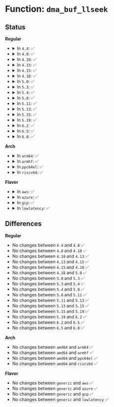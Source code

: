# Function: <code>dma_buf_llseek</code>

## Status
<b>Regular</b>
<ul>
<li>
<details>
<summary>In <code>4.4</code>: ✅</summary>

```c
loff_t dma_buf_llseek(struct file *file, loff_t offset, int whence);
```

**Collision:** Unique Static

**Inline:** No

**Transformation:** False

**Instances:**

```
In drivers/dma-buf/dma-buf.c (ffffffff815a25a0)
Location: drivers/dma-buf/dma-buf.c:98
Inline: False
```
**Symbols:**

```
ffffffff815a25a0-ffffffff815a25ea: dma_buf_llseek (STB_LOCAL)
```
</details>
</li>
<li>
<details>
<summary>In <code>4.8</code>: ✅</summary>

```c
loff_t dma_buf_llseek(struct file *file, loff_t offset, int whence);
```

**Collision:** Unique Static

**Inline:** No

**Transformation:** False

**Instances:**

```
In drivers/dma-buf/dma-buf.c (ffffffff815f9580)
Location: drivers/dma-buf/dma-buf.c:101
Inline: False
```
**Symbols:**

```
ffffffff815f9580-ffffffff815f95ca: dma_buf_llseek (STB_LOCAL)
```
</details>
</li>
<li>
<details>
<summary>In <code>4.10</code>: ✅</summary>

```c
loff_t dma_buf_llseek(struct file *file, loff_t offset, int whence);
```

**Collision:** Unique Static

**Inline:** No

**Transformation:** False

**Instances:**

```
In drivers/dma-buf/dma-buf.c (ffffffff81627800)
Location: drivers/dma-buf/dma-buf.c:101
Inline: False
```
**Symbols:**

```
ffffffff81627800-ffffffff8162784a: dma_buf_llseek (STB_LOCAL)
```
</details>
</li>
<li>
<details>
<summary>In <code>4.13</code>: ✅</summary>

```c
loff_t dma_buf_llseek(struct file *file, loff_t offset, int whence);
```

**Collision:** Unique Static

**Inline:** No

**Transformation:** False

**Instances:**

```
In drivers/dma-buf/dma-buf.c (ffffffff8163d450)
Location: drivers/dma-buf/dma-buf.c:101
Inline: False
```
**Symbols:**

```
ffffffff8163d450-ffffffff8163d49a: dma_buf_llseek (STB_LOCAL)
```
</details>
</li>
<li>
<details>
<summary>In <code>4.15</code>: ✅</summary>

```c
loff_t dma_buf_llseek(struct file *file, loff_t offset, int whence);
```

**Collision:** Unique Static

**Inline:** No

**Transformation:** False

**Instances:**

```
In drivers/dma-buf/dma-buf.c (ffffffff816a6190)
Location: drivers/dma-buf/dma-buf.c:101
Inline: False
```
**Symbols:**

```
ffffffff816a6190-ffffffff816a61da: dma_buf_llseek (STB_LOCAL)
```
</details>
</li>
<li>
<details>
<summary>In <code>4.18</code>: ✅</summary>

```c
loff_t dma_buf_llseek(struct file *file, loff_t offset, int whence);
```

**Collision:** Unique Static

**Inline:** No

**Transformation:** False

**Instances:**

```
In drivers/dma-buf/dma-buf.c (ffffffff816e2490)
Location: drivers/dma-buf/dma-buf.c:101
Inline: False
```
**Symbols:**

```
ffffffff816e2490-ffffffff816e24dc: dma_buf_llseek (STB_LOCAL)
```
</details>
</li>
<li>
<details>
<summary>In <code>5.0</code>: ✅</summary>

```c
loff_t dma_buf_llseek(struct file *file, loff_t offset, int whence);
```

**Collision:** Unique Static

**Inline:** No

**Transformation:** False

**Instances:**

```
In drivers/dma-buf/dma-buf.c (ffffffff817058b0)
Location: drivers/dma-buf/dma-buf.c:101
Inline: False
```
**Symbols:**

```
ffffffff817058b0-ffffffff817058fc: dma_buf_llseek (STB_LOCAL)
```
</details>
</li>
<li>
<details>
<summary>In <code>5.3</code>: ✅</summary>

```c
loff_t dma_buf_llseek(struct file *file, loff_t offset, int whence);
```

**Collision:** Unique Static

**Inline:** No

**Transformation:** False

**Instances:**

```
In drivers/dma-buf/dma-buf.c (ffffffff817405e0)
Location: drivers/dma-buf/dma-buf.c:136
Inline: False
```
**Symbols:**

```
ffffffff817405e0-ffffffff8174062c: dma_buf_llseek (STB_LOCAL)
```
</details>
</li>
<li>
<details>
<summary>In <code>5.4</code>: ✅</summary>

```c
loff_t dma_buf_llseek(struct file *file, loff_t offset, int whence);
```

**Collision:** Unique Static

**Inline:** No

**Transformation:** False

**Instances:**

```
In drivers/dma-buf/dma-buf.c (ffffffff817647c0)
Location: drivers/dma-buf/dma-buf.c:137
Inline: False
```
**Symbols:**

```
ffffffff817647c0-ffffffff8176480c: dma_buf_llseek (STB_LOCAL)
```
</details>
</li>
<li>
<details>
<summary>In <code>5.8</code>: ✅</summary>

```c
loff_t dma_buf_llseek(struct file *file, loff_t offset, int whence);
```

**Collision:** Unique Static

**Inline:** No

**Transformation:** False

**Instances:**

```
In drivers/dma-buf/dma-buf.c (ffffffff81824720)
Location: drivers/dma-buf/dma-buf.c:136
Inline: False
```
**Symbols:**

```
ffffffff81824720-ffffffff8182476c: dma_buf_llseek (STB_LOCAL)
```
</details>
</li>
<li>
<details>
<summary>In <code>5.11</code>: ✅</summary>

```c
loff_t dma_buf_llseek(struct file *file, loff_t offset, int whence);
```

**Collision:** Unique Static

**Inline:** No

**Transformation:** False

**Instances:**

```
In drivers/dma-buf/dma-buf.c (ffffffff818350a0)
Location: drivers/dma-buf/dma-buf.c:148
Inline: False
```
**Symbols:**

```
ffffffff818350a0-ffffffff818350ec: dma_buf_llseek (STB_LOCAL)
```
</details>
</li>
<li>
<details>
<summary>In <code>5.13</code>: ✅</summary>

```c
loff_t dma_buf_llseek(struct file *file, loff_t offset, int whence);
```

**Collision:** Unique Static

**Inline:** No

**Transformation:** False

**Instances:**

```
In drivers/dma-buf/dma-buf.c (ffffffff81818270)
Location: drivers/dma-buf/dma-buf.c:148
Inline: False
```
**Symbols:**

```
ffffffff81818270-ffffffff818182bc: dma_buf_llseek (STB_LOCAL)
```
</details>
</li>
<li>
<details>
<summary>In <code>5.15</code>: ✅</summary>

```c
loff_t dma_buf_llseek(struct file *file, loff_t offset, int whence);
```

**Collision:** Unique Static

**Inline:** No

**Transformation:** False

**Instances:**

```
In drivers/dma-buf/dma-buf.c (ffffffff818a28f0)
Location: drivers/dma-buf/dma-buf.c:152
Inline: False
```
**Symbols:**

```
ffffffff818a28f0-ffffffff818a293c: dma_buf_llseek (STB_LOCAL)
```
</details>
</li>
<li>
<details>
<summary>In <code>5.19</code>: ✅</summary>

```c
loff_t dma_buf_llseek(struct file *file, loff_t offset, int whence);
```

**Collision:** Unique Static

**Inline:** No

**Transformation:** False

**Instances:**

```
In drivers/dma-buf/dma-buf.c (ffffffff819ec110)
Location: drivers/dma-buf/dma-buf.c:149
Inline: False
```
**Symbols:**

```
ffffffff819ec110-ffffffff819ec17a: dma_buf_llseek (STB_LOCAL)
```
</details>
</li>
<li>
<details>
<summary>In <code>6.2</code>: ✅</summary>

```c
loff_t dma_buf_llseek(struct file *file, loff_t offset, int whence);
```

**Collision:** Unique Static

**Inline:** No

**Transformation:** False

**Instances:**

```
In drivers/dma-buf/dma-buf.c (ffffffff81b68d90)
Location: drivers/dma-buf/dma-buf.c:157
Inline: False
```
**Symbols:**

```
ffffffff81b68d90-ffffffff81b68dfa: dma_buf_llseek (STB_LOCAL)
```
</details>
</li>
<li>
<details>
<summary>In <code>6.5</code>: ✅</summary>

```c
loff_t dma_buf_llseek(struct file *file, loff_t offset, int whence);
```

**Collision:** Unique Static

**Inline:** No

**Transformation:** False

**Instances:**

```
In drivers/dma-buf/dma-buf.c (ffffffff81bbc1b0)
Location: drivers/dma-buf/dma-buf.c:157
Inline: False
```
**Symbols:**

```
ffffffff81bbc1b0-ffffffff81bbc21d: dma_buf_llseek (STB_LOCAL)
```
</details>
</li>
<li>
<details>
<summary>In <code>6.8</code>: ✅</summary>

```c
loff_t dma_buf_llseek(struct file *file, loff_t offset, int whence);
```

**Collision:** Unique Static

**Inline:** No

**Transformation:** False

**Instances:**

```
In drivers/dma-buf/dma-buf.c (ffffffff81c109b0)
Location: drivers/dma-buf/dma-buf.c:152
Inline: False
```
**Symbols:**

```
ffffffff81c109b0-ffffffff81c10a1d: dma_buf_llseek (STB_LOCAL)
```
</details>
</li>
</ul>
<b>Arch</b>
<ul>
<li>
<details>
<summary>In <code>arm64</code>: ✅</summary>

```c
loff_t dma_buf_llseek(struct file *file, loff_t offset, int whence);
```

**Collision:** Unique Static

**Inline:** No

**Transformation:** False

**Instances:**

```
In drivers/dma-buf/dma-buf.c (ffff800010964968)
Location: drivers/dma-buf/dma-buf.c:137
Inline: False
```
**Symbols:**

```
ffff800010964968-ffff8000109649e8: dma_buf_llseek (STB_LOCAL)
```
</details>
</li>
<li>
<details>
<summary>In <code>armhf</code>: ✅</summary>

```c
loff_t dma_buf_llseek(struct file *file, loff_t offset, int whence);
```

**Collision:** Unique Static

**Inline:** No

**Transformation:** False

**Instances:**

```
In drivers/dma-buf/dma-buf.c (c0a3b3e4)
Location: drivers/dma-buf/dma-buf.c:137
Inline: False
```
**Symbols:**

```
c0a3b3e4-c0a3b468: dma_buf_llseek (STB_LOCAL)
```
</details>
</li>
<li>
<details>
<summary>In <code>ppc64el</code>: ✅</summary>

```c
loff_t dma_buf_llseek(struct file *file, loff_t offset, int whence);
```

**Collision:** Unique Static

**Inline:** No

**Transformation:** False

**Instances:**

```
In drivers/dma-buf/dma-buf.c (c000000000a1b510)
Location: drivers/dma-buf/dma-buf.c:137
Inline: False
```
**Symbols:**

```
c000000000a1b510-c000000000a1b588: dma_buf_llseek (STB_LOCAL)
```
</details>
</li>
<li>
<details>
<summary>In <code>riscv64</code>: ✅</summary>

```c
loff_t dma_buf_llseek(struct file *file, loff_t offset, int whence);
```

**Collision:** Unique Static

**Inline:** No

**Transformation:** False

**Instances:**

```
In drivers/dma-buf/dma-buf.c (ffffffe0005d1936)
Location: drivers/dma-buf/dma-buf.c:137
Inline: False
```
**Symbols:**

```
ffffffe0005d1936-ffffffe0005d1990: dma_buf_llseek (STB_LOCAL)
```
</details>
</li>
</ul>
<b>Flavor</b>
<ul>
<li>
<details>
<summary>In <code>aws</code>: ✅</summary>

```c
loff_t dma_buf_llseek(struct file *file, loff_t offset, int whence);
```

**Collision:** Unique Static

**Inline:** No

**Transformation:** False

**Instances:**

```
In drivers/dma-buf/dma-buf.c (ffffffff81718eb0)
Location: drivers/dma-buf/dma-buf.c:137
Inline: False
```
**Symbols:**

```
ffffffff81718eb0-ffffffff81718efc: dma_buf_llseek (STB_LOCAL)
```
</details>
</li>
<li>
<details>
<summary>In <code>azure</code>: ✅</summary>

```c
loff_t dma_buf_llseek(struct file *file, loff_t offset, int whence);
```

**Collision:** Unique Static

**Inline:** No

**Transformation:** False

**Instances:**

```
In drivers/dma-buf/dma-buf.c (ffffffff816f2320)
Location: drivers/dma-buf/dma-buf.c:137
Inline: False
```
**Symbols:**

```
ffffffff816f2320-ffffffff816f236c: dma_buf_llseek (STB_LOCAL)
```
</details>
</li>
<li>
<details>
<summary>In <code>gcp</code>: ✅</summary>

```c
loff_t dma_buf_llseek(struct file *file, loff_t offset, int whence);
```

**Collision:** Unique Static

**Inline:** No

**Transformation:** False

**Instances:**

```
In drivers/dma-buf/dma-buf.c (ffffffff81757c80)
Location: drivers/dma-buf/dma-buf.c:137
Inline: False
```
**Symbols:**

```
ffffffff81757c80-ffffffff81757ccc: dma_buf_llseek (STB_LOCAL)
```
</details>
</li>
<li>
<details>
<summary>In <code>lowlatency</code>: ✅</summary>

```c
loff_t dma_buf_llseek(struct file *file, loff_t offset, int whence);
```

**Collision:** Unique Static

**Inline:** No

**Transformation:** False

**Instances:**

```
In drivers/dma-buf/dma-buf.c (ffffffff81773120)
Location: drivers/dma-buf/dma-buf.c:137
Inline: False
```
**Symbols:**

```
ffffffff81773120-ffffffff8177316c: dma_buf_llseek (STB_LOCAL)
```
</details>
</li>
</ul>

## Differences
<b>Regular</b>
<ul>
<li>
No changes between <code>4.4</code> and <code>4.8</code> ✅
</li>
<li>
No changes between <code>4.8</code> and <code>4.10</code> ✅
</li>
<li>
No changes between <code>4.10</code> and <code>4.13</code> ✅
</li>
<li>
No changes between <code>4.13</code> and <code>4.15</code> ✅
</li>
<li>
No changes between <code>4.15</code> and <code>4.18</code> ✅
</li>
<li>
No changes between <code>4.18</code> and <code>5.0</code> ✅
</li>
<li>
No changes between <code>5.0</code> and <code>5.3</code> ✅
</li>
<li>
No changes between <code>5.3</code> and <code>5.4</code> ✅
</li>
<li>
No changes between <code>5.4</code> and <code>5.8</code> ✅
</li>
<li>
No changes between <code>5.8</code> and <code>5.11</code> ✅
</li>
<li>
No changes between <code>5.11</code> and <code>5.13</code> ✅
</li>
<li>
No changes between <code>5.13</code> and <code>5.15</code> ✅
</li>
<li>
No changes between <code>5.15</code> and <code>5.19</code> ✅
</li>
<li>
No changes between <code>5.19</code> and <code>6.2</code> ✅
</li>
<li>
No changes between <code>6.2</code> and <code>6.5</code> ✅
</li>
<li>
No changes between <code>6.5</code> and <code>6.8</code> ✅
</li>
</ul>
<b>Arch</b>
<ul>
<li>
No changes between <code>amd64</code> and <code>arm64</code> ✅
</li>
<li>
No changes between <code>amd64</code> and <code>armhf</code> ✅
</li>
<li>
No changes between <code>amd64</code> and <code>ppc64el</code> ✅
</li>
<li>
No changes between <code>amd64</code> and <code>riscv64</code> ✅
</li>
</ul>
<b>Flavor</b>
<ul>
<li>
No changes between <code>generic</code> and <code>aws</code> ✅
</li>
<li>
No changes between <code>generic</code> and <code>azure</code> ✅
</li>
<li>
No changes between <code>generic</code> and <code>gcp</code> ✅
</li>
<li>
No changes between <code>generic</code> and <code>lowlatency</code> ✅
</li>
</ul>
